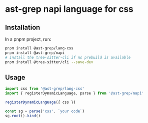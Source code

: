 # ast-grep napi language for css

## Installation

In a pnpm project, run:

```bash
pnpm install @ast-grep/lang-css
pnpm install @ast-grep/napi
# install the tree-sitter-cli if no prebuild is available
pnpm install @tree-sitter/cli --save-dev
```

## Usage

```js
import css from '@ast-grep/lang-css'
import { registerDynamicLanguage, parse } from '@ast-grep/napi'

registerDynamicLanguage({ css })

const sg = parse('css', `your code`)
sg.root().kind()
```
